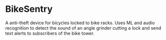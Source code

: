 # BikeSentry
 A anti-theft device for bicycles locked to bike racks. Uses ML and audio recognition to detect the sound of an angle grinder cutting a lock and send text alerts to subscribers of the bike tower. 
